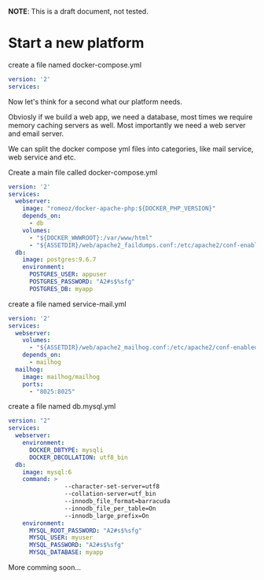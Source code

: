 **NOTE**: This is a draft document, not tested.

# Start a new platform
create a file named docker-compose.yml

```yaml
version: '2'
services:
```

Now let's think for a second what our platform needs.

Obviosly if we build a web app, we need a database, most times we require memory caching servers as well.
Most importantly we need a web server and email server.


We can split the docker compose yml files into categories, like mail service, web service and etc.

Create a main file called docker-compose.yml

```yaml
version: '2'
services:
  webserver:
    image: "romeoz/docker-apache-php:${DOCKER_PHP_VERSION}"
    depends_on:
      - db
    volumes:
      - "${DOCKER_WWWROOT}:/var/www/html"
      - "${ASSETDIR}/web/apache2_faildumps.conf:/etc/apache2/conf-enabled/apache2_faildumps.conf"
  db:
    image: postgres:9.6.7
    environment:
      POSTGRES_USER: appuser
      POSTGRES_PASSWORD: "A2#s$%sfg"
      POSTGRES_DB: myapp
```

create a file named service-mail.yml

```yaml
version: '2'
services:
  webserver:
    volumes:
      - "${ASSETDIR}/web/apache2_mailhog.conf:/etc/apache2/conf-enabled/apache2_mailhog.conf"
    depends_on:
      - mailhog
  mailhog:
    image: mailhog/mailhog
    ports:
      - "8025:8025"
```

create a file named db.mysql.yml

```yaml
version: "2"
services:
  webserver:
    environment:
      DOCKER_DBTYPE: mysqli
      DOCKER_DBCOLLATION: utf8_bin
  db:
    image: mysql:6
    command: >
                --character-set-server=utf8
                --collation-server=utf_bin
                --innodb_file_format=barracuda
                --innodb_file_per_table=On
                --innodb_large_prefix=On
    environment:
      MYSQL_ROOT_PASSWORD: "A2#s$%sfg"
      MYSQL_USER: myuser
      MYSQL_PASSWORD: "A2#s$%sfg"
      MYSQL_DATABASE: myapp

```

More comming soon...
